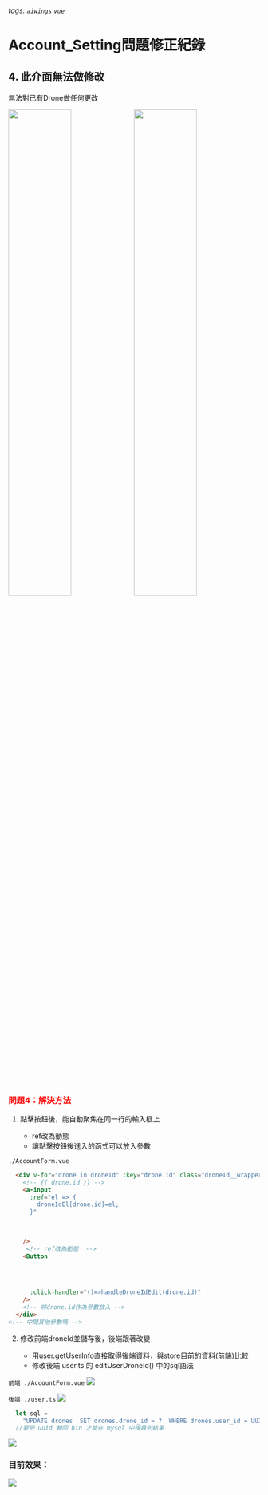 ###### tags: `aiwings` `vue`

# Account_Setting問題修正紀錄

## 4. 此介面無法做修改

無法對已有Drone做任何更改

<img src="https://i.imgur.com/nCHGcGa.png" width = "50%" /><img src="https://i.imgur.com/EpRvixe.png" width = "50%" />

### **<font color="Red">問題4：解決方法</font>**
    
1. 點擊按鈕後，能自動聚焦在同一行的輸入框上

    - ref改為動態
    - 讓點擊按鈕後進入的函式可以放入參數

`./AccountForm.vue`

```html
  <div v-for="drone in droneId" :key="drone.id" class="droneId__wrapper">
    <!-- {{ drone.id }} -->      
    <a-input
      :ref="el => {
        droneIdEl[drone.id]=el;
      }"
      
      

    />     
     <!-- ref改為動態  -->
    <Button
      
      


      :click-handler="()=>handleDroneIdEdit(drone.id)"
    />
    <!-- 將drone.id作為參數放入 -->
  </div>
<!-- 中間其他參數略 -->
```

2. 修改前端droneId並儲存後，後端跟著改變

    - 用user.getUserInfo直接取得後端資料，與store目前的資料(前端)比較
    - 修改後端 user.ts 的 editUserDroneId() 中的sql語法

`前端 ./AccountForm.vue`
![](https://i.imgur.com/bqB5ugW.jpg)

    
`後端 ./user.ts`
![](https://i.imgur.com/V5aV4xH.jpg)

```js
  let sql =
    "UPDATE drones  SET drones.drone_id = ?  WHERE drones.user_id = UUID_TO_BIN(?) AND (drones.drone_id= ?);"
  //要把 uuid 轉回 bin 才能在 mysql 中搜尋到結果
```

![](https://i.imgur.com/wRGWddA.jpg)

### 目前效果：

![](https://i.imgur.com/1jAxLGe.gif)
